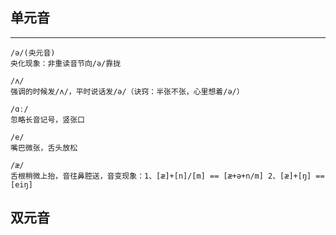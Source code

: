 ## **单元音**
---

```
/ə/(央元音)
央化现象：非重读音节向/ə/靠拢

/ʌ/
强调的时候发/ʌ/，平时说话发/ə/（诀窍：半张不张，心里想着/ə/）

/ɑː/
忽略长音记号，竖张口

/e/
嘴巴微张，舌头放松

/æ/
舌根稍微上抬，音往鼻腔送，音变现象：1、[æ]+[n]/[m] == [æ+ə+n/m] 2、[æ]+[ŋ] == [eiŋ]
```

## **双元音**
